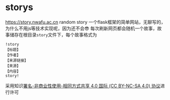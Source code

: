 
# storys
https://story.nwafu.ac.cn
random story
一个flask框架的简单网站，无聊写的，为什么不用js等技术实现呢，因为还不会😎
每次刷新网页都会随机一个故事，故事储存在根目录`story`文件下，每个故事格式为
```
!story
【标题】
【作者】
【来源链接】
【来源】
【内容】
story!
```

采用知识[署名-非商业性使用-相同方式共享 4.0 国际 (CC BY-NC-SA 4.0) 协议](https://creativecommons.org/licenses/by-nc-sa/4.0/deed.zh)进行许可
